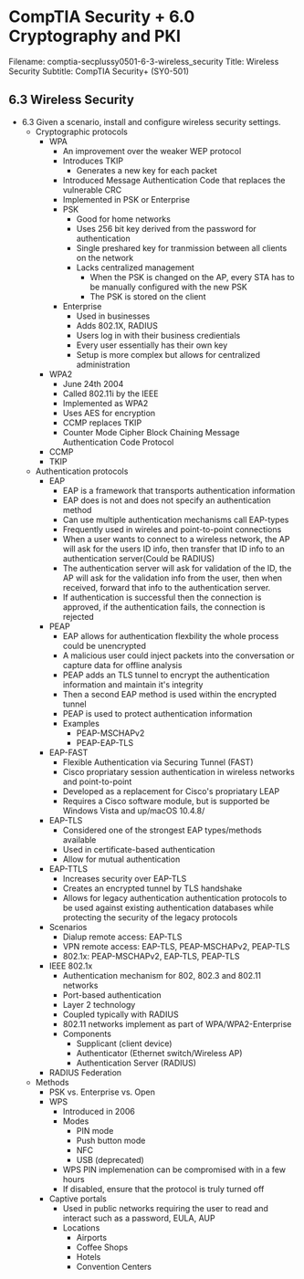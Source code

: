 CompTIA Security + 6.0 Cryptography and PKI
===========================================================

Filename: comptia-secplussy0501-6-3-wireless_security
Title: Wireless Security
Subtitle: CompTIA Security+ \(SY0-501\)

6.3 Wireless Security
-----------------------------------------------------------
* 6.3 Given a scenario, install and configure wireless security settings.
	+ Cryptographic protocols
		- WPA
			* An improvement over the weaker WEP protocol
			* Introduces TKIP
				+ Generates a new key for each packet
			* Introduced Message Authentication Code that replaces the vulnerable CRC
			* Implemented in PSK or Enterprise
			* PSK
				+ Good for home networks
				+ Uses 256 bit key derived from the password for authentication
				+ Single preshared key for tranmission between all clients on the network
				+ Lacks centralized management
					- When the PSK is changed on the AP, every STA has to be manually configured with the new PSK
					- The PSK is stored on the client
			* Enterprise
				+ Used in businesses
				+ Adds 802.1X, RADIUS
				+ Users log in with their business credientials
				+ Every user essentially has their own key
				+ Setup is more complex but allows for centralized administration
		- WPA2
			* June 24th 2004
			* Called 802.11i by the IEEE
			* Implemented as WPA2
			* Uses AES for encryption
			* CCMP replaces TKIP
			* Counter Mode Cipher Block Chaining Message Authentication Code Protocol
		- CCMP
		- TKIP
	+ Authentication protocols
		- EAP
			* EAP is a framework that transports authentication information
			* EAP does is not and does not specify an authentication method
			* Can use multiple authentication mechanisms call EAP-types
			* Frequently used in wireles and point-to-point connections
			* When a user wants to connect to a wireless network, the AP will ask for the users ID info, then transfer that ID info to an authentication server\(Could be RADIUS\)
			* The authentication server will ask for validation of the ID, the AP will ask for the validation info from the user, then when received, forward that info to the authentication server.
			* If authentication is successful then the connection is approved, if the authentication fails, the connection is rejected
		- PEAP
			* EAP allows for authentication flexbility the whole process could be unencrypted
			* A malicious user could inject packets into the conversation or capture data for offline analysis
			* PEAP adds an TLS tunnel to encrypt the authentication information and maintain it's integrity
			* Then a second EAP method is used within the encrypted tunnel
			* PEAP is used to protect authentication information
			* Examples
				+ PEAP-MSCHAPv2
				+ PEAP-EAP-TLS
		- EAP-FAST
			* Flexible Authentication via Securing Tunnel \(FAST\)
			* Cisco propriatary session authentication in wireless networks and point-to-point
			* Developed as a replacement for Cisco's propriatary LEAP
			* Requires a Cisco software module, but is supported be Windows Vista and up/macOS 10.4.8/
		- EAP-TLS
			* Considered one of the strongest EAP types/methods available
			* Used in certificate-based authentication
			* Allow for mutual authentication
		- EAP-TTLS
			* Increases security over EAP-TLS
			* Creates an encrypted tunnel by TLS handshake
			* Allows for legacy authentication authentication protocols to be used against existing authentication databases while protecting the security of the legacy protocols
		- Scenarios
			* Dialup remote access: EAP-TLS
			* VPN remote access: EAP-TLS, PEAP-MSCHAPv2, PEAP-TLS
			* 802.1x: PEAP-MSCHAPv2, EAP-TLS, PEAP-TLS
		- IEEE 802.1x
			* Authentication mechanism for 802, 802.3 and 802.11 networks
			* Port-based authentication
			* Layer 2 technology
			* Coupled typically with RADIUS
			* 802.11 networks implement as part of WPA/WPA2-Enterprise
			* Components
				+ Supplicant \(client device\)
				+ Authenticator \(Ethernet switch/Wireless AP\)
				+ Authentication Server \(RADIUS\)
		- RADIUS Federation
	+ Methods
		- PSK vs. Enterprise vs. Open
		- WPS
			* Introduced in 2006
			* Modes 
				+ PIN mode
				+ Push button mode
				+ NFC
				+ USB \(deprecated\)
			* WPS PIN implemenation can be compromised with  in a few hours
			* If disabled, ensure that the protocol is truly turned off
		- Captive portals
			* Used in public networks requiring the user to read and interact such as a password, EULA, AUP
			* Locations
				+ Airports
				+ Coffee Shops
				+ Hotels
				+ Convention Centers

